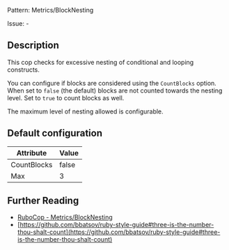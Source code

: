 Pattern: Metrics/BlockNesting

Issue: -

## Description

This cop checks for excessive nesting of conditional and looping
constructs.

You can configure if blocks are considered using the `CountBlocks`
option. When set to `false` (the default) blocks are not counted
towards the nesting level. Set to `true` to count blocks as well.

The maximum level of nesting allowed is configurable.

## Default configuration

Attribute | Value
--- | ---
CountBlocks | false
Max | 3

## Further Reading

* [RuboCop - Metrics/BlockNesting](https://rubocop.readthedocs.io/en/latest/cops_metrics/#metricsblocknesting)
* [https://github.com/bbatsov/ruby-style-guide#three-is-the-number-thou-shalt-count](https://github.com/bbatsov/ruby-style-guide#three-is-the-number-thou-shalt-count)

